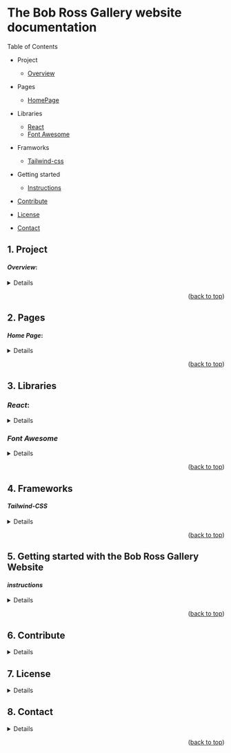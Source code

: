 # The Bob Ross Gallery website documentation

Table of Contents

- Project
  - [Overview](#1-project)

- Pages
  - [HomePage](#2-pages)

- Libraries
    - [React](#react)
    - [Font Awesome](#font-awesome)

- Framworks
    - [Tailwind-css](#tailwind-css)

- Getting started
    - [Instructions](#5-getting-started-with-the-bob-ross-gallery-website)

- [Contribute](#6-contribute)
- [License](#7-license)
- [Contact](#8-contact)


## 1. Project
#### *Overview*:

<details>
    "The Bob Ross Gallery website is an online platform dedicated to celebrating the life and artistic legacy of the iconic American painter, Bob Ross. This website serves as a digital gallery where visitors can immerse themselves in the beauty of Bob Ross's timeless landscapes and learn about his unique 'wet-on-wet' oil painting technique. Explore a vast collection of his tranquil and inspiring artworks, discover the man behind the 'Joy of Painting' television series, and find resources to further your own creative journey. Whether you're an art enthusiast, a Bob Ross fan, or someone seeking a peaceful escape into the world of art, The Bob Ross Gallery website offers a serene and informative experience."
</details>

<p align="right">(<a href="#the-bob-ross-gallery-website-documentation">back to top</a>)</p>

## 2. Pages
#### *Home Page*:

<details>

##### *Description:*

The HomePage component serves as the home page for 'The Bob Ross Gallery' website, providing users with a welcoming and visually appealing introduction to the site. This React function component integrates various essential elements of the website, including the navigation bar, a captivating header section, listings of Bob Ross's artworks, and a footer.

##### *Components Used:*

###### *Navbar:* 

- The navigation bar offers users easy access to various sections of the website, enhancing navigation and user experience.

###### *Header:* 

- The header section introduces the website's theme and sets the tone for visitors, inviting them to explore the world of Bob Ross's art.

###### *Listings:*

 - This section showcases Bob Ross's artworks, allowing users to browse and enjoy his creations.

 ###### *Footer:*

- The footer provides important information and links, ensuring a comprehensive user experience.

###### *Layout and Styling:*

- The component utilizes CSS classes to control the layout and styling, including background color.

###### *Usage:*

- The HomePage component is integrated into the website's routing system to serve as the main entry point for visitors.

###### *Key Features:*

- Efficiently combines essential website sections for a cohesive and engaging user experience.

- Implements a responsive and visually pleasing layout.

- Incorporates other React components for modularity and maintainability.

###### *Example Usage:*

![alt text](./documentation-images/HomePage-component-example.jpeg)

</details>

<p align="right">(<a href="#the-bob-ross-gallery-website-documentation">back to top</a>)</p>

## 3. Libraries
### *React*:
<details>

### Available Scripts

In the project directory, you can run:

### `npm start`

Runs the app in the development mode.\
Open [http://localhost:3000](http://localhost:3000) to view it in your browser.

The page will reload when you make changes.\
You may also see any lint errors in the console.

### `npm test`

Launches the test runner in the interactive watch mode.\
See the section about [running tests](https://facebook.github.io/create-react-app/docs/running-tests) for more information.

### `npm run build`

Builds the app for production to the `build` folder.\
It correctly bundles React in production mode and optimizes the build for the best performance.

The build is minified and the filenames include the hashes.\
Your app is ready to be deployed!

See the section about [deployment](https://facebook.github.io/create-react-app/docs/deployment) for more information.

### `npm run eject`

**Note: this is a one-way operation. Once you `eject`, you can't go back!**

If you aren't satisfied with the build tool and configuration choices, you can `eject` at any time. This command will remove the single build dependency from your project.

Instead, it will copy all the configuration files and the transitive dependencies (webpack, Babel, ESLint, etc) right into your project so you have full control over them. All of the commands except `eject` will still work, but they will point to the copied scripts so you can tweak them. At this point you're on your own.

You don't have to ever use `eject`. The curated feature set is suitable for small and middle deployments, and you shouldn't feel obligated to use this feature. However we understand that this tool wouldn't be useful if you couldn't customize it when you are ready for it.

## Learn More

You can learn more in the [Create React App documentation](https://facebook.github.io/create-react-app/docs/getting-started).

To learn React, check out the [React documentation](https://reactjs.org/).

### Code Splitting

This section has moved here: [https://facebook.github.io/create-react-app/docs/code-splitting](https://facebook.github.io/create-react-app/docs/code-splitting)

### Analyzing the Bundle Size

This section has moved here: [https://facebook.github.io/create-react-app/docs/analyzing-the-bundle-size](https://facebook.github.io/create-react-app/docs/analyzing-the-bundle-size)

### Making a Progressive Web App

This section has moved here: [https://facebook.github.io/create-react-app/docs/making-a-progressive-web-app](https://facebook.github.io/create-react-app/docs/making-a-progressive-web-app)

### Advanced Configuration

This section has moved here: [https://facebook.github.io/create-react-app/docs/advanced-configuration](https://facebook.github.io/create-react-app/docs/advanced-configuration)

### Deployment

This section has moved here: [https://facebook.github.io/create-react-app/docs/deployment](https://facebook.github.io/create-react-app/docs/deployment)

### `npm run build` fails to minify

This section has moved here: [https://facebook.github.io/create-react-app/docs/troubleshooting#npm-run-build-fails-to-minify](https://facebook.github.io/create-react-app/docs/troubleshooting#npm-run-build-fails-to-minify)

</details>

### *Font Awesome*

<details>
The incorporation of the Font Awesome library into 'The Bob Ross Gallery website' is a valuable enhancement that adds a touch of creativity and functionality to our project. Font Awesome offers an extensive selection of scalable icons and symbols that perfectly complement the artistic and user-friendly nature of our website. These icons not only enhance the visual appeal but also serve as intuitive navigation aids, making it easier for visitors to explore Bob Ross's beautiful artworks and resources. From paintbrush icons to social media links, Font Awesome simplifies the process of creating an aesthetically pleasing and informative online art gallery. Its versatility ensures that our website is both engaging and user-centric, contributing to a delightful browsing experience for art enthusiasts and fans of Bob Ross.<br></br>

Visit Font Awesome for [documentation](https://fontawesome.com/).

</details>

<p align="right">(<a href="#the-bob-ross-gallery-website-documentation">back to top</a>)</p>

## 4. Frameworks
#### *Tailwind-CSS*

<details>
The integration of the Tailwind CSS library within 'The Bob Ross Gallery website' is an invaluable asset to our project. Tailwind CSS offers a highly efficient and customizable way to design and style our website, enabling us to maintain a clean and responsive user interface. Its utility-first approach streamlines the development process, allowing for the rapid creation and management of UI components and layouts. Tailwind CSS not only ensures a visually pleasing design but also enhances the user experience by optimizing performance and responsiveness. With its extensive collection of pre-built styles and utility classes, Tailwind CSS empowers our project to deliver an elegant, efficient, and enjoyable online gallery for art enthusiasts and Bob Ross fans alike.<br></br>

Visit Tailwind-CSS [documentation](https://tailwindcss.com/docs/installation).
</details>

<p align="right">(<a href="#the-bob-ross-gallery-website-documentation">back to top</a>)</p>

## 5. Getting started with the Bob Ross Gallery Website

#### *instructions*

<details>

#### *Step 1*:

Clone the repo
```
git clone https://github.com/Walks99/The-Bob-Ross-Gallery.git
```
#### *Step 2*:
Install packages
```
npm install
```
#### *Step 3*:
Start the development server
```
npm start
```
</details>

<p align="right">(<a href="#the-bob-ross-gallery-website-documentation">back to top</a>)</p>

## 6. Contribute 

<details>

Contributions are what make the open source community such an amazing place to learn, inspire, and create. Any contributions you make are greatly appreciated.

If you have a suggestion that would make this better, please fork the repo and create a pull request. You can also simply open an issue with the tag "enhancement". Don't forget to give the project a star! Thanks again!

1. Fork the Project
2. Create your Feature Branch (git checkout -b feature/AmazingFeature)
3. Commit your Changes (git commit -m 'Add some AmazingFeature')
4. Push to the Branch (git push origin feature/AmazingFeature)
5. Open a Pull Request

</details>

## 7. License 

<details>

Distributed under the Bob Ross License. See LICENSE.txt for more information.

</details>

## 8. Contact 

<details>

- Ben Walker: Ben@missionreadyhq.com
- Project Link: https://github.com/Walks99/The-Bob-Ross-Gallery.git

</details>

<p align="right">(<a href="#the-bob-ross-gallery-website-documentation">back to top</a>)</p>




